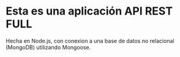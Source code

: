 # Esta es una aplicación API REST FULL 

Hecha en Node.js, con conexion a una base de datos no relacional (MongoDB) utilizando Mongoose.
